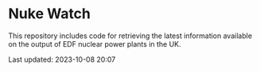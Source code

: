 # Nuke Watch

This repository includes code for retrieving the latest information available on the output of EDF nuclear power plants in the UK.

Last updated: 2023-10-08 20:07
